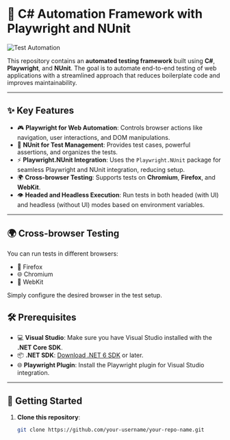# 🚀 C# Automation Framework with Playwright and NUnit

![Test Automation](./assets/test-automation.png) <!-- Coloca tu imagen aquí -->

This repository contains an **automated testing framework** built using **C#**, **Playwright**, and **NUnit**. The goal is to automate end-to-end testing of web applications with a streamlined approach that reduces boilerplate code and improves maintainability.

---

## ✨ Key Features

- 🎮 **Playwright for Web Automation**: Controls browser actions like navigation, user interactions, and DOM manipulations.
- 🧪 **NUnit for Test Management**: Provides test cases, powerful assertions, and organizes the tests.
- ⚡ **Playwright.NUnit Integration**: Uses the `Playwright.NUnit` package for seamless Playwright and NUnit integration, reducing setup.
- 🌍 **Cross-browser Testing**: Supports tests on **Chromium**, **Firefox**, and **WebKit**.
- 👁️ **Headed and Headless Execution**: Run tests in both headed (with UI) and headless (without UI) modes based on environment variables.

---
## 🌍 Cross-browser Testing
You can run tests in different browsers:

- 🦊 Firefox
- 🌐 Chromium
-  🦁 WebKit

Simply configure the desired browser in the test setup.

## 🛠️ Prerequisites

- 💻 **Visual Studio**: Make sure you have Visual Studio installed with the **.NET Core SDK**.
- 📦 **.NET SDK**: [Download .NET 6 SDK](https://dotnet.microsoft.com/download/dotnet/6.0) or later.
- 🌐 **Playwright Plugin**: Install the Playwright plugin for Visual Studio integration.

---

## 🚀 Getting Started

1. **Clone this repository**:
   ```bash
   git clone https://github.com/your-username/your-repo-name.git
   
